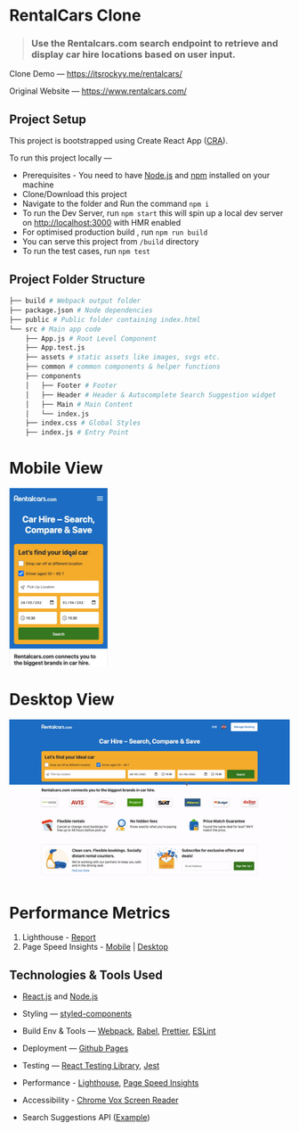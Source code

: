 # **RentalCars Clone**

> ### Use the Rentalcars.com search endpoint to retrieve and display car hire locations based on user input.

Clone Demo — https://itsrockyy.me/rentalcars/

Original Website — https://www.rentalcars.com/

## Project Setup

This project is bootstrapped using Create React App ([CRA](https://reactjs.org/docs/create-a-new-react-app.html)).

To run this project locally —

-   Prerequisites - You need to have [Node.js](https://nodejs.org/en/download/) and [npm](https://docs.npmjs.com/) installed on your machine
-   Clone/Download this project
-   Navigate to the folder and Run the command `npm i`
-   To run the Dev Server, run `npm start` this will spin up a local dev server on [http://localhost:3000](http://localhost:3000) with HMR enabled
-   For optimised production build , run `npm run build`
-   You can serve this project from `/build` directory
-   To run the test cases, run `npm test`

## Project Folder Structure

```bash
├── build # Webpack output folder
├── package.json # Node dependencies
├── public # Public folder containing index.html
└── src # Main app code
    ├── App.js # Root Level Component
    ├── App.test.js
    ├── assets # static assets like images, svgs etc.
    ├── common # common components & helper functions
    ├── components
    │   ├── Footer # Footer
    │   ├── Header # Header & Autocomplete Search Suggestion widget
    │   ├── Main # Main Content
    │   └── index.js
    ├── index.css # Global Styles
    ├── index.js # Entry Point
```

# Mobile View

<img src="./demo/mobile.gif" width="177" height="320">

# Desktop View

<img src="./demo/desktop.gif" >

# Performance Metrics

1. Lighthouse - [Report](https://lighthouse-dot-webdotdevsite.appspot.com//lh/html?url=https%3A%2F%2Fitsrockyy.me%2Frentalcars%2F)
2. Page Speed Insights - [Mobile](https://developers.google.com/speed/pagespeed/insights/?url=https%3A%2F%2Fitsrockyy.me%2Frentalcars%2F&tab=mobile) | [Desktop](https://developers.google.com/speed/pagespeed/insights/?url=https%3A%2F%2Fitsrockyy.me%2Frentalcars%2F&tab=desktop)

## Technologies & Tools Used

-   [React.js](https://reactjs.org) and [Node.js](https://nodejs.org/en/)

-   Styling — [styled-components](https://styled-components.com/)

-   Build Env & Tools — [Webpack](https://webpack.js.org/), [Babel](https://babeljs.io/), [Prettier](https://prettier.io/), [ESLint](https://eslint.org/)

-   Deployment — [Github Pages](https://pages.github.com/)

-   Testing — [React Testing Library](https://testing-library.com/docs/react-testing-library/intro/), [Jest](https://jestjs.io/)

-   Performance - [Lighthouse](https://developers.google.com/web/tools/lighthouse), [Page Speed Insights](https://developers.google.com/speed/pagespeed/insights/)

-   Accessibility - [Chrome Vox Screen Reader](https://chrome.google.com/webstore/detail/screen-reader/kgejglhpjiefppelpmljglcjbhoiplfn)

-   Search Suggestions API ([Example](https://www.rentalcars.com/FTSAutocomplete.do?solrIndex=fts_en&solrRows=6&solrTerm=search-string"))
